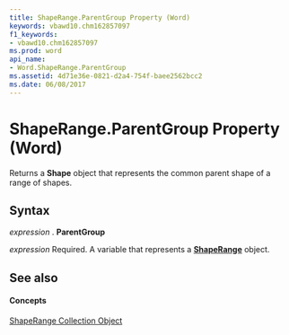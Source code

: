 ```yaml
---
title: ShapeRange.ParentGroup Property (Word)
keywords: vbawd10.chm162857097
f1_keywords:
- vbawd10.chm162857097
ms.prod: word
api_name:
- Word.ShapeRange.ParentGroup
ms.assetid: 4d71e36e-0821-d2a4-754f-baee2562bcc2
ms.date: 06/08/2017
---
```



# ShapeRange.ParentGroup Property (Word)

Returns a  **Shape** object that represents the common parent shape of a range of shapes.


## Syntax

 _expression_ . **ParentGroup**

 _expression_ Required. A variable that represents a **[ShapeRange](Word.shaperange.md)** object.


## See also


#### Concepts


[ShapeRange Collection Object](Word.shaperange.md)

